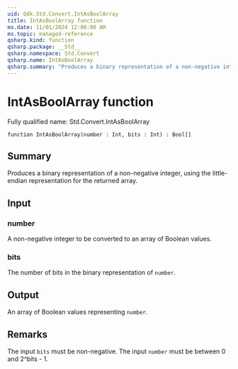 ```yaml
---
uid: Qdk.Std.Convert.IntAsBoolArray
title: IntAsBoolArray function
ms.date: 11/01/2024 12:00:00 AM
ms.topic: managed-reference
qsharp.kind: function
qsharp.package: __Std__
qsharp.namespace: Std.Convert
qsharp.name: IntAsBoolArray
qsharp.summary: "Produces a binary representation of a non-negative integer, using the little-endian representation for the returned array."
---
```


# IntAsBoolArray function

Fully qualified name: Std.Convert.IntAsBoolArray

```qsharp
function IntAsBoolArray(number : Int, bits : Int) : Bool[]
```

## Summary
Produces a binary representation of a non-negative integer, using the
little-endian representation for the returned array.

## Input
### number
A non-negative integer to be converted to an array of Boolean values.
### bits
The number of bits in the binary representation of `number`.

## Output
An array of Boolean values representing `number`.

## Remarks
The input `bits` must be non-negative.
The input `number` must be between 0 and 2^bits - 1.
